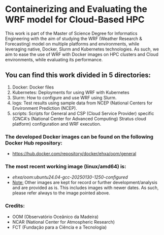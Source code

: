 # Containerizing and Evaluating the WRF model for Cloud-Based HPC

This work is part of the Master of Science Degree for Informatics Engineering with the aim of studying the WRF (Weather Research & Forecasting) model on multiple platforms and environments, while leveraging native, Docker, Slurm and Kubernetes technologies.
As such, we aim to ease the use of WRF with Docker images on HPC clusters and Cloud environments, while evaluating its performance.

## You can find this work divided in 5 directories:
1. Docker: Docker files
2. Kubernetes: Deployments for using WRF with Kubernetes
3. Slurm: How to configure and use WRF using Slurm. 
4. logs: Test results using sample data from NCEP (National Centers for Environment Prediction (NCEP).
5. scripts: Scripts for General and CSP (Cloud Service Provider) specific (CNCA's (National Center for Advanced Computing) Stratus cloud platform) configuration and WRF execution.

### The developed Docker images can be found on the following Docker Hub repository: 
- https://hub.docker.com/repository/docker/ehxa/oom/general

### The most recent working image (linux/amd64) is: 
- _ehxa/oom:ubuntu24.04-gcc-20250130-1250-configured_
- <ins>Note:</ins> Other images are kept for record or further development/analysis and are provided as is. This includes images with newer dates. As such, please refer always to the image pointed above.

### Credits: 
- OOM (Observatório Oceânico da Madeira)
- NCAR (National Center for Atmospheric Research)
- FCT (Fundação para a Ciência e a Tecnologia)
